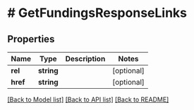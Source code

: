 # # GetFundingsResponseLinks

## Properties

Name | Type | Description | Notes
------------ | ------------- | ------------- | -------------
**rel** | **string** |  | [optional]
**href** | **string** |  | [optional]

[[Back to Model list]](../../README.md#models) [[Back to API list]](../../README.md#endpoints) [[Back to README]](../../README.md)

